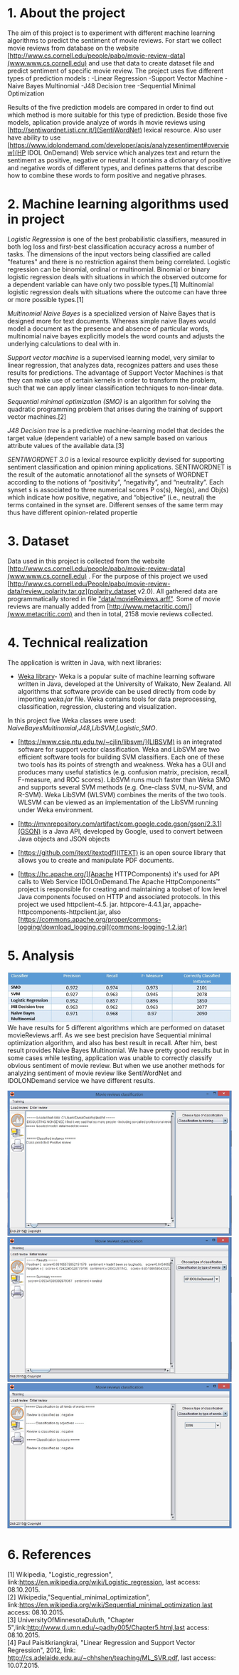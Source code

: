 
# 1. About the project
The aim of this project is to experiment with different machine learning algorithms to predict the sentiment of movie reviews. For start we collect movie reviews from database on the website [http://www.cs.cornell.edu/people/pabo/movie-review-data](www.www.cs.cornell.edu) and use that data to create dataset file and predict sentiment of specific movie review.
The project uses five different types of prediction models :
-Linear Regression 
-Support Vector Machine
-Naive Bayes Multinomial
-J48 Decision tree
-Sequential Minimal Optimization

 Results of the five prediction models are compared in order to find out which method is more suitable for this type of prediction. 
 Beside those five models, aplication provide analyze of words ih movie reviews using [http://sentiwordnet.isti.cnr.it/](SentiWordNet) lexical resource. Also user have ability to use  [https://www.idolondemand.com/developer/apis/analyzesentiment#overview](HP IDOL OnDemand) Web service which analyzes text and return the sentiment as positive, negative or neutral. It contains a dictionary of positive and negative words of different types, and defines patterns that describe how to combine these words to form positive and negative phrases.


# 2. Machine learning algorithms used in project

*Logistic Regression* is one of the best probabilistic classifiers, measured in both log loss and first-best classification accuracy across a number of tasks. The dimensions of the input vectors being classified are called "features" and there is no restriction against them being correlated. Logistic regression can be binomial, ordinal or multinomial. Binomial or binary logistic regression deals with situations in which the observed outcome for a dependent variable can have only two possible types.[1] Multinomial logistic regression deals with situations where the outcome can have three or more possible types.[1]

*Multinomial Naive Bayes* is a specialized version of Naive Bayes that is designed more for text documents. Whereas simple naive Bayes would model a document as the presence and absence of particular words, multinomial naive bayes explicitly models the word counts and adjusts the underlying calculations to deal with in. 

*Support vector machine* is a supervised learning model, very similar to linear regression, that analyzes data, recognizes patters and uses these results for predictions. The advantage of Support Vector Machines is that they can make use of certain kernels in order to transform the problem, such that we can apply linear classification techniques to non-linear data.

*Sequential minimal optimization (SMO)* is an algorithm for solving the quadratic programming problem that arises during the training of support vector machines.[2] 

 *J48 Decision tree* is a predictive machine-learning model that decides the target value (dependent variable) of a new sample based on various attribute values of the available data.[3]

*SENTIWORDNET 3.0* is a lexical resource explicitly devised for supporting sentiment classification and opinion
mining applications. SENTIWORDNET is the result of the automatic annotationof all the synsets of WORDNET according to the notions of “positivity”, “negativity”, and “neutrality”. Each synset s is associated to three numerical scores P os(s), Neg(s), and Obj(s) which indicate how positive, negative, and “objective” (i.e., neutral) the terms contained in the synset are. Different senses of the same term may thus have different opinion-related propertie

# 3. Dataset

Data used in this project is collected from the website [http://www.cs.cornell.edu/people/pabo/movie-review-data](www.www.cs.cornell.edu) . For the purpose of this project we used  [http://www.cs.cornell.edu/People/pabo/movie-review-data/review_polarity.tar.gz](polarity_dataset v2.0). All gathered data are programmatically stored in file ["data/movieReviews.arff"](https://github.com/DivnaP/MovieReviewsClassifier/blob/master/data/movieReviews.arff). Some of movie reviews are manually added from  [http://www.metacritic.com/](www.metacritic.com) and then in total, 2158 movie reviews collected.


# 4. Technical realization
The application is written in Java, with next libraries:<br>
- [Weka library](http://www.cs.waikato.ac.nz/ml/weka/)- Weka is a popular suite of machine learning software written in Java, developed at the University of Waikato, New Zealand. All algorithms that software provide can be used directly from code by importing *weka.jar* file. Weka contains tools for data preprocessing, classification, regression, clustering and visualization.

In this project five Weka classes were used: *NaiveBayesMultinomial*,*J48*,*LibSVM*,*Logistic*,*SMO*.

- [https://www.csie.ntu.edu.tw/~cjlin/libsvm/](LIBSVM) is an integrated software for support vector classification. Weka and LibSVM are two efficient software tools for building SVM classifiers. Each one of these two tools has its points of strength and weakness. Weka has a GUI and produces many useful statistics (e.g. confusion matrix, precision, recall, F-measure, and ROC scores). LibSVM runs much faster than Weka SMO and supports several SVM methods (e.g. One-class SVM, nu-SVM, and R-SVM). Weka LibSVM (WLSVM) combines the merits of the two tools. WLSVM can be viewed as an implementation of the LibSVM running under Weka environment.<br>

- [http://mvnrepository.com/artifact/com.google.code.gson/gson/2.3.1](GSON) is a Java API, developed by Google, used to convert between Java objects and JSON objects
- [https://github.com/itext/itextpdf](ITEXT) is an open source library that allows you to create and manipulate PDF documents.
- [https://hc.apache.org/](Apache HTTPComponents) it's used for API calls to Web Service IDOLOnDemand.The Apache HttpComponents™ project is responsible for creating and maintaining a toolset of low level Java components focused on HTTP and associated protocols. In this project we used httpclient-4.5. jar. httpcore-4.4.1.jar, appache-httpcomponents-httpclient.jar, also [https://commons.apache.org/proper/commons-logging/download_logging.cgi](commons-logging-1.2.jar)


# 5. Analysis


![Alt text](/images/table1.jpg?raw=true "Classification results")
We have results for 5 different algorithms which are performed on dataset movieReviews.arff. As we see best precision have Sequential minimal optimization algorithm, and also has best result in recall. After him, best result provides Naive Bayes Multinomial. We have pretty good results but in some cases while testing, application was unable to correctly classify obvious sentiment of movie review. But when we use another methods for analyzing sentiment of movie review like SentiWordNet and IDOLONDemand service we have different results.

![Alt text](/images/classificationResult1.jpg?raw=true "Classification result when using classification based on training with SMO ")
![Alt text](/images/classificationResult2.jpg?raw=true "Classification result when using SentiWordNet")
![Alt text](/images/classificationResult3.jpg?raw=true "Classification result when using HPIDOLOnDemand")


# 6. References

[1] Wikipedia, "Logistic_regression", link:https://en.wikipedia.org/wiki/Logistic_regression, last access: 08.10.2015. <br>
[2] Wikipedia,"Sequential_minimal_optimization", link:https://en.wikipedia.org/wiki/Sequential_minimal_optimization,last access: 08.10.2015.<br>
[3] UniversityOfMinnesotaDuluth, "Chapter 5",link:http://www.d.umn.edu/~padhy005/Chapter5.html,last access: 08.10.2015. <br>
[4] Paul Paisitkriangkrai, "Linear Regression and Support Vector Regression", 2012, link:
http://cs.adelaide.edu.au/~chhshen/teaching/ML_SVR.pdf, last access: 10.07.2015. <br>